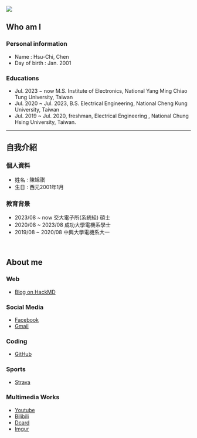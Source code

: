 ![](logo.gif)

## Who am I
### Personal information
- Name : Hsu-Chi, Chen
- Day of birth : Jan. 2001

### Educations
- Jul. 2023 ~ now M.S. Institute of Electronics, National Yang Ming Chiao Tung University, Taiwan
- Jul. 2020 ~ Jul. 2023, B.S. Electrical Engineering, National Cheng Kung University, Taiwan
- Jul. 2019 ~ Jul. 2020, freshman, Electrical Engineering , National Chung Hsing University, Taiwan.

---

## 自我介紹
### 個人資料
- 姓名 : 陳旭祺
- 生日 : 西元2001年1月

### 教育背景
- 2023/08 ~ now 交大電子所(系統組) 碩士
- 2020/08 ~ 2023/08 成功大學電機系學士
- 2019/08 ~ 2020/08 中興大學電機系大一

<br>

## About me
### Web
- [Blog on HackMD](https://hackmd.io/@HsuChiChen/content)

### Social Media
- [Facebook](https://www.facebook.com/profile.php?id=100005460241673)
- [Gmail](mailto:chenneil90121@gmail.com)


### Coding
- [GitHub](https://github.com/HsuChiChen)

### Sports
- [Strava](https://www.strava.com/athletes/121093157)

### Multimedia Works
- [Youtube](https://www.youtube.com/@HsuChiChen)
- [Bilibili](https://space.bilibili.com/1447797468/video)
- [Dcard](https://www.dcard.tw/@chenneil90121)
- [Imgur](https://imgur.com/user/HsuChiChen/posts)
